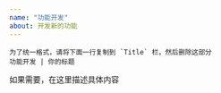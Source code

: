 ```yaml
---
name: "功能开发"
about: 开发新的功能
---
```


```
为了统一格式，请将下面一行复制到 `Title` 栏，然后删除这部分
功能开发 | 你的标题
```

如果需要，在这里描述具体内容